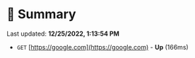 # 📖 Summary
Last updated: **12/25/2022, 1:13:54 PM**

- `GET` [https://google.com](https://google.com) - **Up** (166ms)
